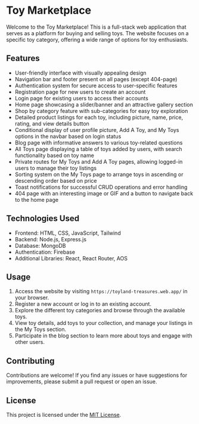 # Toy Marketplace

Welcome to the Toy Marketplace! This is a full-stack web application that serves as a platform for buying and selling toys. The website focuses on a specific toy category, offering a wide range of options for toy enthusiasts.

## Features

- User-friendly interface with visually appealing design
- Navigation bar and footer present on all pages (except 404-page)
- Authentication system for secure access to user-specific features
- Registration page for new users to create an account
- Login page for existing users to access their accounts
- Home page showcasing a slider/banner and an attractive gallery section
- Shop by category feature with sub-categories for easy toy exploration
- Detailed product listings for each toy, including picture, name, price, rating, and view details button
- Conditional display of user profile picture, Add A Toy, and My Toys options in the navbar based on login status
- Blog page with informative answers to various toy-related questions
- All Toys page displaying a table of toys added by users, with search functionality based on toy name
- Private routes for My Toys and Add A Toy pages, allowing logged-in users to manage their toy listings
- Sorting system on the My Toys page to arrange toys in ascending or descending order based on price
- Toast notifications for successful CRUD operations and error handling
- 404 page with an interesting image or GIF and a button to navigate back to the home page

## Technologies Used

- Frontend: HTML, CSS, JavaScript, Tailwind
- Backend: Node.js, Express.js
- Database: MongoDB
- Authentication: Firebase
- Additional Libraries: React, React Router, AOS


## Usage

1. Access the website by visiting `https://toyland-treasures.web.app/` in your browser.
2. Register a new account or log in to an existing account.
3. Explore the different toy categories and browse through the available toys.
4. View toy details, add toys to your collection, and manage your listings in the My Toys section.
5. Participate in the blog section to learn more about toys and engage with other users.

## Contributing

Contributions are welcome! If you find any issues or have suggestions for improvements, please submit a pull request or open an issue.

## License

This project is licensed under the [MIT License](LICENSE).
